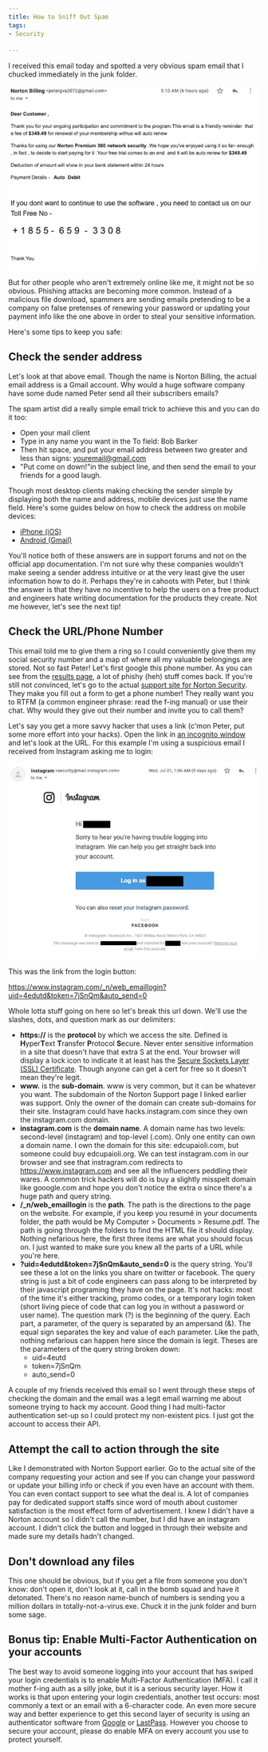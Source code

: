 ```yaml
---
title: How to Sniff Out Spam
tags:
- Security

---
```

I received this email today and spotted a very obvious spam email that I chucked immediately in the junk folder.

![](/images/spam-email.jpg)

But for other people who aren't extremely online like me, it might not be so obvious. Phishing attacks are becoming more common. Instead of a malicious file download, spammers are sending emails pretending to be a company on false pretenses of renewing your password or updating your payment info like the one above in order to steal your sensitive information.

Here's some tips to keep you safe:

## Check the sender address

Let's look at that above email. Though the name is Norton Billing, the actual email address is a Gmail account. Why would a huge software company have some dude named Peter send all their subscribers emails?

The spam artist did a really simple email trick to achieve this and you can do it too:

* Open your mail client
* Type in any name you want in the To field: Bob Barker
* Then hit space, and put your email address between two greater and less than signs: [youremail@gmail.com](mailto:youremail@gmail.com)
* "Put come on down!"in the subject line, and then send the email to your friends for a good laugh.

Though most desktop clients making checking the sender simple by displaying both the name and address, mobile devices just use the name field. Here's some guides below on how to check the address on mobile devices:

* [iPhone (iOS)](https://apple.stackexchange.com/a/358815)
* [Android (Gmail)](https://support.google.com/mail/thread/9692180/how-to-display-the-email-address-of-the-sender-of-an-email?hl=en)

You'll notice both of these answers are in support forums and not on the official app documentation. I'm not sure why these companies wouldn't make seeing a sender address intuitive or at the very least give the user information how to do it. Perhaps they're in cahoots with Peter, but I think the answer is that they have no incentive to help the users on a free product and engineers hate writing documentation for the products they create. Not me however, let's see the next tip!

## Check the URL/Phone Number

This email told me to give them a ring so I could conveniently give them my social security number and a map of where all my valuable belongings are stored.  Not so fast Peter! Let's first google this phone number. As you can see from the [results page](https://www.google.com/search?q=855+-+659+-+3308&sxsrf=ALeKk02lI-8aSxC2YFXUpqQgjBx8uq1ftQ%3A1627682004334&ei=1HQEYdb1E6GGwbkPnrGA8A4&oq=855+-+659+-+3308&gs_lcp=Cgdnd3Mtd2l6EANKBAhBGAFQ1X5Y0ZEBYJaUAWgCcAB4AIABd4gBuQSSAQMwLjWYAQCgAQHAAQE&sclient=gws-wiz&ved=0ahUKEwjWr7P944vyAhUhQzABHZ4YAO4Q4dUDCA8&uact=5), a lot of phishy (heh) stuff comes back. If you're still not convinced, let's go to the actual [support site for Norton Security](). They make you fill out a form to get a phone number! They really want you to RTFM (a common engineer phrase: read the f-ing manual) or use their chat. Why would they give out their number and invite you to call them?

Let's say you get a more savvy hacker that uses a link (c'mon Peter, put some more effort into your hacks). Open the link in [an incognito window](https://support.google.com/chrome/answer/95464?hl=en&co=GENIE.Platform%3DDesktop) and let's look at the URL. For this example I'm using a suspicious email I received from Instagram asking me to login:

![](/images/insta-email.jpg)

This was the link from the login button:

https://www.instagram.com/_n/web_emaillogin?uid=4edutd&token=7jSnQm&auto_send=0

Whole lotta stuff going on here so let's break this url down. We'll use the slashes, dots, and question mark as our delimiters:

* **https://** is the **protocol** by which we access the site. Defined is **H**yper**T**ext **T**ransfer **P**rotocol **S**ecure. Never enter sensitive information in a site that doesn't have that extra S at the end. Your browser will display a lock icon to indicate it at least has the [Secure Sockets Layer (SSL) Certificate](https://www.cloudflare.com/learning/ssl/what-is-an-ssl-certificate/). Though anyone can get a cert for free so it doesn't mean they're legit.
* **www.** is the **sub-domain**. www is very common, but it can be whatever you want. The subdomain of the Norton Support page I linked earlier was support. Only the owner of the domain can create sub-domains for their site. Instagram could have hacks.instagram.com since they own the instagram.com domain.
* **instagram.com** is the **domain name**. A domain name has two levels: second-level (instagram) and top-level (.com). Only one entity can own a domain name. I own the domain for this site: edcupaioli.com, but someone could buy edcupaioli.org. We can test instagram.com in our browser and see that instragram.com redirects to  https://www.instagram.com and see all the influencers peddling their wares. A common trick hackers will do is buy a slightly misspelt domain like gooogle.com and hope you don't notice the extra o since there's a huge path and query string.
* **/_n/web_emaillogin** is the **path**. The path is the directions to the page on the website. For example, if you keep you resumé in your documents folder, the path would be My Computer > Documents > Resume.pdf. The path is going through the folders to find the HTML file it should display. Nothing nefarious here, the first three items are what you should focus on. I just wanted to make sure you knew all the parts of a URL while you're here.
* **?uid=4edutd&token=7jSnQm&auto_send=0** is the query string. You'll see these a lot on the links you share on twitter or facebook. The query string is just a bit of code engineers can pass along to be interpreted by their javascript programing they have on the page. It's not hacks: most of the time it's either tracking, promo codes, or a temporary login token (short living piece of code that can log you in without a password or user name). The question mark (?) is the beginning of the query. Each part, a parameter, of the query is separated by an ampersand (&). The equal sign separates the key and value of each parameter. Like the path, nothing nefarious can happen here since the domain is legit. Theses are the parameters of the query string broken down:
  * uid=4eutd
  * token=7jSnQm
  * auto_send=0

A couple of my friends received this email so I went through these steps of checking the domain and the email was a legit email warning me about someone trying to hack my account. Good thing I had multi-factor authentication set-up so I could protect my non-existent pics. I just got the account to access their API. 

## Attempt the call to action through the site

Like I demonstrated with Norton Support earlier. Go to the actual site of the company requesting your action and see if you can change your password or update your billing info or check if you even have an account with them. You can even contact support to see what the deal is. A lot of companies pay for dedicated support staffs since word of mouth about customer satisfaction is the most effect form of advertisement. I knew I didn't have a Norton account so I didn't call the number, but I did have an instagram account. I didn't click the button and logged in through their website and made sure my details hadn't changed. 

## Don't download any files

This one should be obvious, but if you get a file from someone you don't know: don't open it, don't look at it, call in the bomb squad and have it detonated. There's no reason name-bunch of numbers is sending you a million dollars in totally-not-a-virus.exe. Chuck it in the junk folder and burn some sage. 

## Bonus tip: Enable Multi-Factor Authentication on your accounts

The best way to avoid someone logging into your account that has swiped your login credentials is to enable Multi-Factor Authentication (MFA). I call it mother f-ing auth as a silly joke, but it is a serious security layer. How it works is that upon entering your login credentials, another test occurs: most commonly a text or an email with a 6-character code. An even more secure way and better experience to get this second layer of security is using an authenticator software from [Google](https://support.google.com/accounts/answer/1066447?hl=en&co=GENIE.Platform%3DAndroid) or [LastPass](https://lastpass.com/auth/). However you choose to secure your account, please do enable MFA on every account you use to protect yourself. 